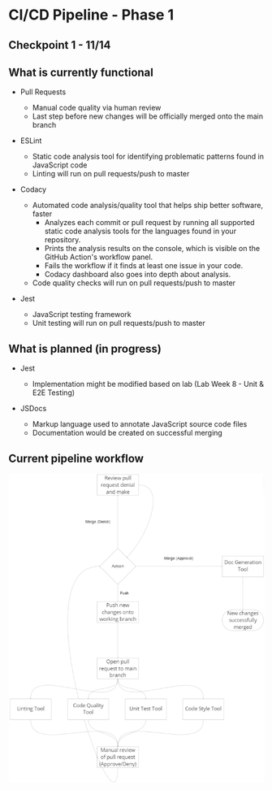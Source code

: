 # CI/CD Pipeline - Phase 1

## Checkpoint 1 - 11/14

## What is currently functional
- Pull Requests
  - Manual code quality via human review
  - Last step before new changes will be officially merged onto the main branch

- ESLint 
  - Static code analysis tool for identifying problematic patterns found in JavaScript code
  - Linting will run on pull requests/push to master

- Codacy
  - Automated code analysis/quality tool that helps ship better software, faster
    - Analyzes each commit or pull request by running all supported static code analysis tools for the languages found in your repository.
    - Prints the analysis results on the console, which is visible on the GitHub Action's workflow panel.
    - Fails the workflow if it finds at least one issue in your code.
    - Codacy dashboard also goes into depth about analysis.
  - Code quality checks will run on pull requests/push to master

- Jest
  - JavaScript testing framework 
  - Unit testing will run on pull requests/push to master

## What is planned (in progress)
- Jest
  - Implementation might be modified based on lab (Lab Week 8 - Unit & E2E Testing)

- JSDocs
  - Markup language used to annotate JavaScript source code files
  - Documentation would be created on successful merging

## Current pipeline workflow
![Workflow Diagram](./phase1.png)